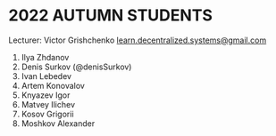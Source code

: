 #   2022 AUTUMN STUDENTS

Lecturer: Victor Grishchenko
learn.decentralized.systems@gmail.com

 1. Ilya Zhdanov
 2. Denis Surkov (@denisSurkov)
 3. Ivan Lebedev
 4. Artem Konovalov
 5. Knyazev Igor
 6. Matvey Ilichev
 7. Kosov Grigorii
 8. Moshkov Alexander
